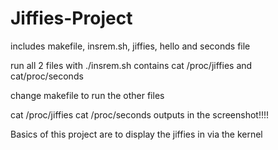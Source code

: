 # Jiffies-Project
includes makefile, insrem.sh, jiffies, hello and seconds file

run all 2 files with ./insrem.sh
contains cat /proc/jiffies and
cat/proc/seconds

change makefile to run the other files

cat /proc/jiffies
cat /proc/seconds 
outputs in the screenshot!!!!

Basics of this project are to display the jiffies in via the kernel
